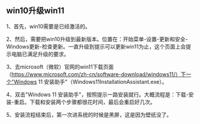 ## win10升级win11

1、首先，win10需要是已经激活的。

2、然后，需要把win10升级到最新版本。位置在：开始菜单-设置-更新和安全-Windows更新-检查更新。一直升级到提示可以更新win11为止，这个页面上会提示电脑已满足升级的要求。

3、去microsoft（微软）官网的win11下载页面（https://www.microsoft.com/zh-cn/software-download/windows11/）下一个"Windows 11 安装助手"（Windows11InstallationAssistant.exe）。

4、双击"Windows 11 安装助手"，按照提示一路安装就行。大概流程是：下载-安装-重启。下载和安装两个步骤都很花时间，最后会重启好几次。

5、安装流程结束后，第一次进系统的时候是黑屏，这是因为壁纸没了。